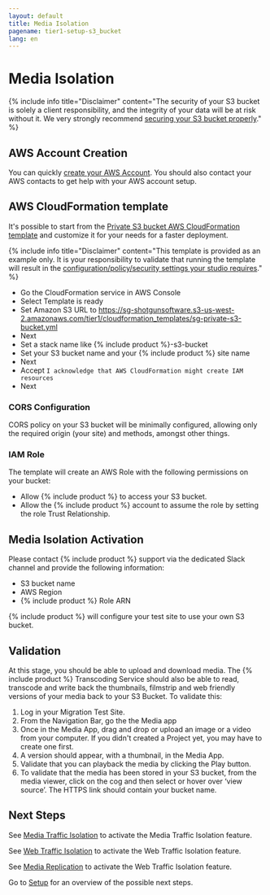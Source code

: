 ```yaml
---
layout: default
title: Media Isolation
pagename: tier1-setup-s3_bucket
lang: en
---
```


# Media Isolation

{% include info title="Disclaimer" content="The security of your S3 bucket is solely a client responsibility, and the integrity of your data will be at risk without it. We very strongly recommend [securing your S3 bucket properly](https://aws.amazon.com/premiumsupport/knowledge-center/secure-s3-resources/)." %}

## AWS Account Creation

You can quickly [create your AWS Account](https://aws.amazon.com/premiumsupport/knowledge-center/create-and-activate-aws-account/).
You should also contact your AWS contacts to get help with your AWS account setup.

## AWS CloudFormation template

It's possible to start from the [Private S3 bucket AWS CloudFormation template](https://sg-shotgunsoftware.s3-us-west-2.amazonaws.com/tier1/cloudformation_templates/sg-private-s3-bucket.yml) and customize it for your needs for a faster deployment.

{% include info title="Disclaimer" content="This template is provided as an example only. It is your responsibility to validate that running the template will result in the [configuration/policy/security settings your studio requires](https://aws.amazon.com/premiumsupport/knowledge-center/secure-s3-resources/)." %}

  * Go the CloudFormation service in AWS Console
  * Select Template is ready
  * Set Amazon S3 URL to https://sg-shotgunsoftware.s3-us-west-2.amazonaws.com/tier1/cloudformation_templates/sg-private-s3-bucket.yml
  * Next
  * Set a stack name like {% include product %}-s3-bucket
  * Set your S3 bucket name and your {% include product %} site name
  * Next
  * Accept `I acknowledge that AWS CloudFormation might create IAM resources`
  * Next

### CORS Configuration

CORS policy on your S3 bucket will be minimally configured, allowing only the required origin (your site) and methods, amongst other things.

### IAM Role

The template will create an AWS Role with the following permissions on your bucket:

* Allow {% include product %} to access your S3 bucket.
* Allow the {% include product %} account to assume the role by setting the role Trust Relationship.

## Media Isolation Activation

Please contact {% include product %} support via the dedicated Slack channel and provide the following information:
  * S3 bucket name
  * AWS Region
  * {% include product %} Role ARN

{% include product %} will configure your test site to use your own S3 bucket.

## Validation

At this stage, you should be able to upload and download media. The {% include product %} Transcoding Service should also be able to read, transcode and write back the thumbnails, filmstrip and web friendly versions of your media back to your S3 Bucket. To validate this:

1. Log in your Migration Test Site.
2. From the Navigation Bar, go the the Media app
3. Once in the Media App, drag and drop or upload an image or a video from your computer. If you didn't created a Project yet, you may have to create one first.
4. A version should appear, with a thumbnail, in the Media App.
5. Validate that you can playback the media by clicking the Play button.
6. To validate that the media has been stored in your S3 bucket, from the media viewer, click on the cog and then select or hover over ‘view source’. The HTTPS link should contain your bucket name.

## Next Steps

See [Media Traffic Isolation](./media_segregation.md) to activate the Media Traffic Isolation feature.

See [Web Traffic Isolation](./traffic_segregation.md) to activate the Web Traffic Isolation feature.

See [Media Replication](./s3_replication.md) to activate the Web Traffic Isolation feature.

Go to [Setup](./setup.md) for an overview of the possible next steps.

